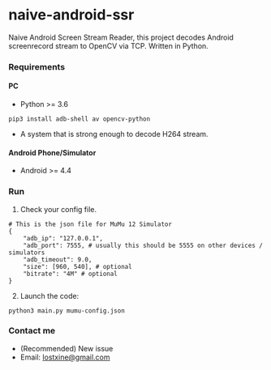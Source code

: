 # naive-android-ssr
Naive Android Screen Stream Reader, this project decodes Android screenrecord stream to OpenCV via TCP. Written in Python.

### Requirements
#### PC
- Python >= 3.6
```
pip3 install adb-shell av opencv-python
```
- A system that is strong enough to decode H264 stream.

#### Android Phone/Simulator
- Android >= 4.4

### Run
1. Check your config file.
```
# This is the json file for MuMu 12 Simulator
{
    "adb_ip": "127.0.0.1",
    "adb_port": 7555, # usually this should be 5555 on other devices / simulators
    "adb_timeout": 9.0,
    "size": [960, 540], # optional
    "bitrate": "4M" # optional
}
```
2. Launch the code:
```
python3 main.py mumu-config.json
```

### Contact me
* (Recommended) New issue 
* Email: lostxine@gmail.com
